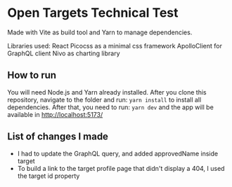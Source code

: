 # Open Targets Technical Test

Made with Vite as build tool and Yarn to manage dependencies.

Libraries used:
React
Picocss as a minimal css framework
ApolloClient for GraphQL client
Nivo as charting library

## How to run

You will need Node.js and Yarn already installed.
After you clone this repository, navigate to the folder and run:
`yarn install`
to install all dependencies.
After that, you need to run:
`yarn dev`
and the app will be available in [http://localhost:5173/](http://localhost:5173/)

## List of changes I made

- I had to update the GraphQL query, and added approvedName inside target
- To build a link to the target profile page that didn't display a 404, I used the target id property
